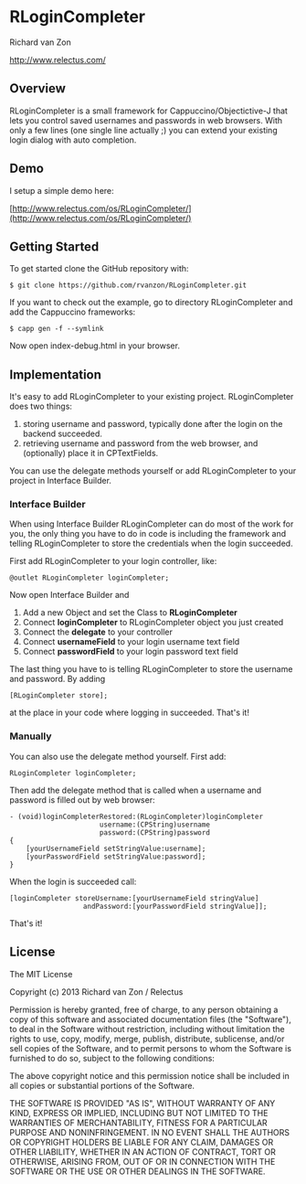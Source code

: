 # RLoginCompleter #
Richard van Zon

http://www.relectus.com/

## Overview ##

RLoginCompleter is a small framework for Cappuccino/Objectictive-J that lets you control saved usernames and passwords in web browsers. With only a few lines (one single line actually ;) you can extend your existing login dialog with auto completion.

## Demo ##
I setup a simple demo here: 

[http://www.relectus.com/os/RLoginCompleter/](http://www.relectus.com/os/RLoginCompleter/)

## Getting Started ##
To get started clone the GitHub repository with:

	$ git clone https://github.com/rvanzon/RLoginCompleter.git

If you want to check out the example, go to directory RLoginCompleter and add the Cappuccino frameworks:

	$ capp gen -f --symlink

Now open index-debug.html in your browser.

## Implementation ##
It's easy to add RLoginCompleter to your existing project. RLoginCompleter does two things: 

1. storing username and password, typically done after the login on the backend succeeded.
2. retrieving username and password from the web browser, and (optionally) place it in CPTextFields.

You can use the delegate methods yourself or add RLoginCompleter to your project in Interface Builder.

### Interface Builder ###
When using Interface Builder RLoginCompleter can do most of the work for you, the only thing you have to do in code is including the framework and telling RLoginCompleter to store the credentials when the login succeeded.

First add RLoginCompleter to your login controller, like:

	@outlet RLoginCompleter	loginCompleter;

Now open Interface Builder and

1. Add a new Object and set the Class to **RLoginCompleter**
2. Connect **loginCompleter** to RLoginCompleter object you just created 
2. Connect the **delegate** to your controller
3. Connect **usernameField** to your login username text field
4. Connect **passwordField** to your login password text field

The last thing you have to is telling RLoginCompleter to store the username and password. By adding

	[RLoginCompleter store];
	
at the place in your code where logging in succeeded.
That's it!

### Manually ###
You can also use the delegate method yourself. First add:

	RLoginCompleter	loginCompleter;

Then add the delegate method that is called when a username and password is filled out by web browser:

	- (void)loginCompleterRestored:(RLoginCompleter)loginCompleter 
						  username:(CPString)username 
						  password:(CPString)password
	{
		[yourUsernameField setStringValue:username];
		[yourPasswordField setStringValue:password];
	}

When the login is succeeded call:

	[loginCompleter storeUsername:[yourUsernameField stringValue] 
					  andPassword:[yourPasswordField stringValue]];
That's it!

## License ##

The MIT License

Copyright (c) 2013 Richard van Zon / Relectus

Permission is hereby granted, free of charge, to any person obtaining a copy
of this software and associated documentation files (the "Software"), to deal
in the Software without restriction, including without limitation the rights
to use, copy, modify, merge, publish, distribute, sublicense, and/or sell
copies of the Software, and to permit persons to whom the Software is
furnished to do so, subject to the following conditions:

The above copyright notice and this permission notice shall be included in
all copies or substantial portions of the Software.

THE SOFTWARE IS PROVIDED "AS IS", WITHOUT WARRANTY OF ANY KIND, EXPRESS OR
IMPLIED, INCLUDING BUT NOT LIMITED TO THE WARRANTIES OF MERCHANTABILITY,
FITNESS FOR A PARTICULAR PURPOSE AND NONINFRINGEMENT. IN NO EVENT SHALL THE
AUTHORS OR COPYRIGHT HOLDERS BE LIABLE FOR ANY CLAIM, DAMAGES OR OTHER
LIABILITY, WHETHER IN AN ACTION OF CONTRACT, TORT OR OTHERWISE, ARISING FROM,
OUT OF OR IN CONNECTION WITH THE SOFTWARE OR THE USE OR OTHER DEALINGS IN
THE SOFTWARE.